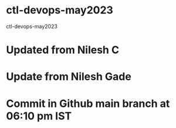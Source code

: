 # ctl-devops-may2023
ctl-devops-may2023
# Updated from Nilesh C
# Update from Nilesh Gade
# Commit in Github main branch at 06:10 pm IST
